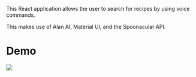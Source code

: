 This React application allows the user to search for recipes by using voice commands.

This makes use of Alan AI, Material UI, and the Spoonacular API. 

# Demo

<img src="image.gif">
